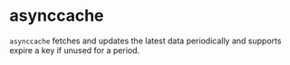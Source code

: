 # asynccache

`asynccache` fetches and updates the latest data periodically and supports expire a key if unused for a period.
